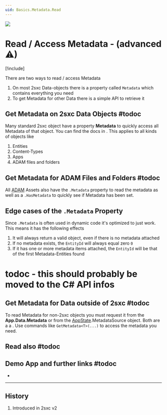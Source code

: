 ```yaml
---
uid: Basics.Metadata.Read
---
```


<img src="~/assets/features/metadata.svg" class="feature">

# Read / Access Metadata - (advanced ⚠)

[!include[](~/pages/basics/stack/_shared-float-summary.md)]
<style>.context-box-summary .data-all { visibility: visible; } </style>

There are two ways to read / access Metadata

1. On most 2sxc Data-objects there is a property called `Metadata` which contains everything you need
1. To get Metadata for other Data there is a simple API to retrieve it

## Get Metadata on 2sxc Data Objects #todoc

Many standard 2sxc object have a property **Metadata** to quickly access all Metadata of that object. You can find the docs in [](xref:ToSic.Eav.Metadata.IMetadata). This applies to all kinds of objects like

1. Entities
1. Content-Types
1. Apps
1. ADAM files and folders

## Get Metadata for ADAM Files and Folders #todoc

All [ADAM](xref:Basics.Cms.Adam.Index) Assets also have the `.Metadata` property to read the metadata as well as a `.HasMetadata` to quickly see if Metadata has been set.


## Edge cases of the `.Metadata` Property

Since `.Metadata` is often used in dynamic code it's optimized to just work. This means it has the following effects

1. It will always return a valid object, even if there is no metadata attached
1. If no metadata exists, the `EntityId` will always equal zero `0`
1. If it has one or more metadata items attached, the `EntityId` will be that of the first Metadata-Entities found

# todoc - this should probably be moved to the C# API infos

## Get Metadata for Data outside of 2sxc #todoc

To read Metadata for non-2sxc objects you must request it from the **App.Data.Metadata** or from the [AppState](xref:ToSic.Eav.Apps.AppState).MetadataSource object. Both are a a [](xref:ToSic.Eav.Metadata.IMetadataSource). Use commands like `GetMetadata<T>(...)` to access the metadata you need.



## Read also #todoc


## Demo App and further links #todoc

* [](xref:App.FancyBoxGallery)


---

## History

1. Introduced in 2sxc v2
